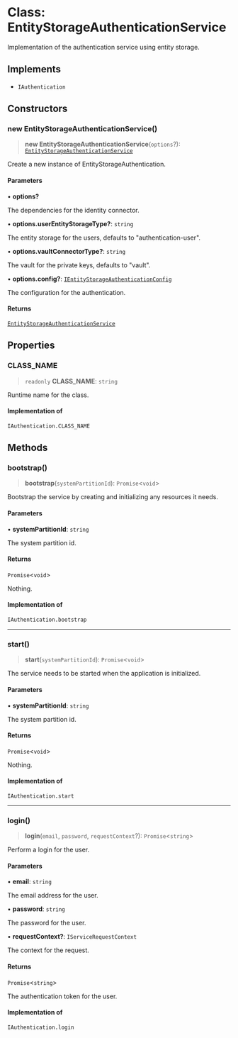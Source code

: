 # Class: EntityStorageAuthenticationService

Implementation of the authentication service using entity storage.

## Implements

- `IAuthentication`

## Constructors

### new EntityStorageAuthenticationService()

> **new EntityStorageAuthenticationService**(`options`?): [`EntityStorageAuthenticationService`](EntityStorageAuthenticationService.md)

Create a new instance of EntityStorageAuthentication.

#### Parameters

• **options?**

The dependencies for the identity connector.

• **options.userEntityStorageType?**: `string`

The entity storage for the users, defaults to "authentication-user".

• **options.vaultConnectorType?**: `string`

The vault for the private keys, defaults to "vault".

• **options.config?**: [`IEntityStorageAuthenticationConfig`](../interfaces/IEntityStorageAuthenticationConfig.md)

The configuration for the authentication.

#### Returns

[`EntityStorageAuthenticationService`](EntityStorageAuthenticationService.md)

## Properties

### CLASS\_NAME

> `readonly` **CLASS\_NAME**: `string`

Runtime name for the class.

#### Implementation of

`IAuthentication.CLASS_NAME`

## Methods

### bootstrap()

> **bootstrap**(`systemPartitionId`): `Promise`\<`void`\>

Bootstrap the service by creating and initializing any resources it needs.

#### Parameters

• **systemPartitionId**: `string`

The system partition id.

#### Returns

`Promise`\<`void`\>

Nothing.

#### Implementation of

`IAuthentication.bootstrap`

***

### start()

> **start**(`systemPartitionId`): `Promise`\<`void`\>

The service needs to be started when the application is initialized.

#### Parameters

• **systemPartitionId**: `string`

The system partition id.

#### Returns

`Promise`\<`void`\>

Nothing.

#### Implementation of

`IAuthentication.start`

***

### login()

> **login**(`email`, `password`, `requestContext`?): `Promise`\<`string`\>

Perform a login for the user.

#### Parameters

• **email**: `string`

The email address for the user.

• **password**: `string`

The password for the user.

• **requestContext?**: `IServiceRequestContext`

The context for the request.

#### Returns

`Promise`\<`string`\>

The authentication token for the user.

#### Implementation of

`IAuthentication.login`
